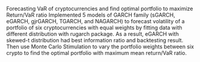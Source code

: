 Forecasting VaR of cryptocurrencies and find optimal portfolio to maximize Return/VaR ratio
Implemented 5 models of GARCH family (sGARCH, eGARCH, gjrGARCH, TGARCH, and NAGARCH) to forecast volatility of a portfolio of six cryptocurrencies with equal weights by fitting data with different distribution with rugarch package. As a result, eGARCH with skewed-t distribution had best information ratio and backtesting result. Then use Monte Carlo Stimulation to vary the portfolio weights between six crypto to find the optimal portfolio with maximum mean return/VaR ratio.
